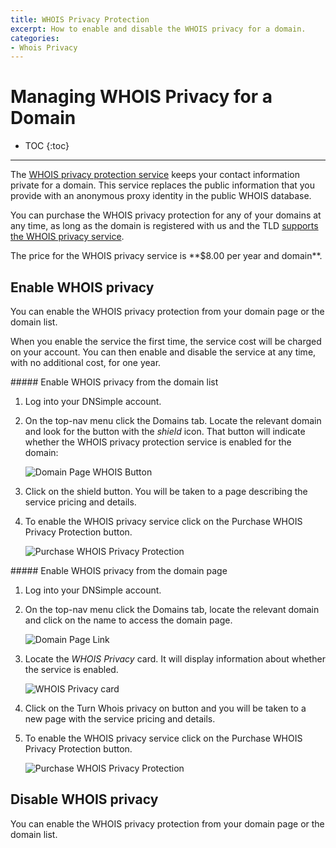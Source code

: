 ```yaml
---
title: WHOIS Privacy Protection
excerpt: How to enable and disable the WHOIS privacy for a domain.
categories:
- Whois Privacy
---
```


# Managing WHOIS Privacy for a Domain

* TOC
{:toc}

---

The [WHOIS privacy protection service](/articles/what-is-whois-privacy) keeps your contact information private for a domain. This service replaces the public information that you provide with an anonymous proxy identity in the public WHOIS database.

You can purchase the WHOIS privacy protection for any of your domains at any time, as long as the domain is registered with us and the TLD [supports the WHOIS privacy service](/articles/whois-privacy-support/).

<info>
The price for the WHOIS privacy service is **$8.00 per year and domain**.
</info>


## Enable WHOIS privacy

You can enable the WHOIS privacy protection from your domain page or the domain list.

When you enable the service the first time, the service cost will be charged on your account. You can then enable and disable the service at any time, with no additional cost, for one year.

<div class="section-steps" markdown="1">
##### Enable WHOIS privacy from the domain list

1.  Log into your DNSimple account.
1.  On the top-nav menu click the <label>Domains</label> tab. Locate the relevant domain and look for the button with the *shield* icon. That button will indicate whether the WHOIS privacy protection service is enabled for the domain:

    ![Domain Page WHOIS Button](http://cl.ly/image/0t2C163Q0m2l/enable-whois-domain-list-1.jpg)

1. Click on the shield button. You will be taken to a page describing the service pricing and details.
1. To enable the WHOIS privacy service click on the <label>Purchase WHOIS Privacy Protection</label> button.

    ![Purchase WHOIS Privacy Protection](http://cl.ly/image/2Z2B193y2F03/enable-whois-domain-list-2.jpg)

</div>

<div class="section-steps" markdown="1">
##### Enable WHOIS privacy from the domain page

1.  Log into your DNSimple account.
1.  On the top-nav menu click the <label>Domains</label> tab, locate the relevant domain and click on the name to access the domain page.

    ![Domain Page Link](http://cl.ly/image/3S1U0F2J3d0h/enable-whois-domain-page.jpg)

1. Locate the *WHOIS Privacy* card. It will display information about whether the service is enabled.

    ![WHOIS Privacy card](http://cl.ly/image/2R2w3B3g1n1T/enable-whois-domain-page-2.jpg)

1. Click on the <label>Turn Whois privacy on</label> button and you will be taken to a new page with the service pricing and details.
1. To enable the WHOIS privacy service click on the <label>Purchase WHOIS Privacy Protection</label> button.

    ![Purchase WHOIS Privacy Protection](http://cl.ly/image/2Z2B193y2F03/enable-whois-domain-list-2.jpg)

</div>


## Disable WHOIS privacy

You can enable the WHOIS privacy protection from your domain page or the domain list.
